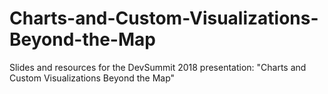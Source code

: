 # Charts-and-Custom-Visualizations-Beyond-the-Map
Slides and resources for the DevSummit 2018 presentation: "Charts and Custom Visualizations Beyond the Map"
